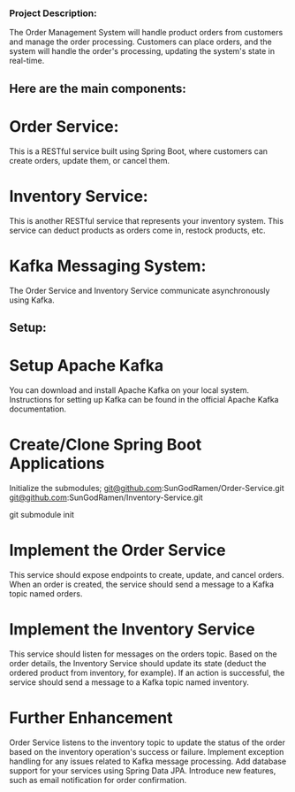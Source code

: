 ### Project Description:
The Order Management System will handle product orders from customers and manage the order processing. Customers can place orders, and the system will handle the order's processing, updating the system's state in real-time.

## Here are the main components:

# Order Service:
 This is a RESTful service built using Spring Boot, where customers can create orders, update them, or cancel them.

# Inventory Service: 
 This is another RESTful service that represents your inventory system. This service can deduct products as orders come in, restock products, etc.

# Kafka Messaging System: 
 The Order Service and Inventory Service communicate asynchronously using Kafka.

## Setup:

# Setup Apache Kafka
You can download and install Apache Kafka on your local system. Instructions for setting up Kafka can be found in the official Apache Kafka documentation.

# Create/Clone Spring Boot Applications
Initialize the submodules;
git@github.com:SunGodRamen/Order-Service.git
git@github.com:SunGodRamen/Inventory-Service.git

git submodule init

# Implement the Order Service
This service should expose endpoints to create, update, and cancel orders.
When an order is created, the service should send a message to a Kafka topic named orders.

# Implement the Inventory Service
This service should listen for messages on the orders topic.
Based on the order details, the Inventory Service should update its state (deduct the ordered product from inventory, for example).
If an action is successful, the service should send a message to a Kafka topic named inventory.

# Further Enhancement
Order Service listens to the inventory topic to update the status of the order based on the inventory operation's success or failure.
Implement exception handling for any issues related to Kafka message processing.
Add database support for your services using Spring Data JPA.
Introduce new features, such as email notification for order confirmation.
